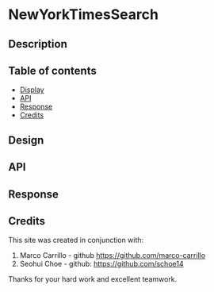 # NewYorkTimesSearch

## Description



## Table of contents
* [Display](#Display)
* [API](#API)
* [Response](#Response)
* [Credits](#Credits)

## Design


## API


## Response


## Credits
This site was created in conjunction with:
1. Marco Carrillo - github https://github.com/marco-carrillo
2. Seohui Choe - github: https://github.com/schoe14

Thanks for your hard work and excellent teamwork.
